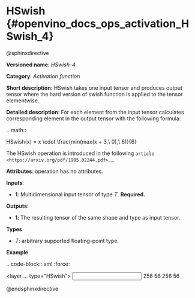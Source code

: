 # HSwish {#openvino_docs_ops_activation_HSwish_4}

@sphinxdirective

**Versioned name**: *HSwish-4*

**Category**: *Activation function*

**Short description**: HSwish takes one input tensor and produces output tensor where the hard version of swish function is applied to the tensor elementwise.

**Detailed description**: For each element from the input tensor calculates corresponding
element in the output tensor with the following formula:

.. math::

   HSwish(x) = x \cdot \frac{min(max(x + 3,\ 0),\ 6)}{6}


The HSwish operation is introduced in the following `article <https://arxiv.org/pdf/1905.02244.pdf>`__.

**Attributes**: operation has no attributes.

**Inputs**:

*   **1**: Multidimensional input tensor of type *T*. **Required.**

**Outputs**:

*   **1**: The resulting tensor of the same shape and type as input tensor.

**Types**

* *T*: arbitrary supported floating-point type.


**Example**

.. code-block:: xml
   :force:

   <layer ... type="HSwish">
       <input>
           <port id="0">
               <dim>256</dim>
               <dim>56</dim>
           </port>
       </input>
       <output>
           <port id="1">
               <dim>256</dim>
               <dim>56</dim>
           </port>
       </output>
   </layer>

@endsphinxdirective

